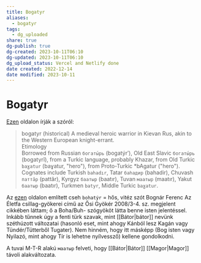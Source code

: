 ```yaml
---
title: Bogatyr
aliases:
  - bogatyr
tags:
  - dg_uploaded
share: true
dg-publish: true
dg-created: 2023-10-11T06:10
dg-updated: 2023-10-11T06:10
dg_upload_status: Vercel and Netlify done
date created: 2022-12-14
date modified: 2023-10-11
---
```


# Bogatyr

[Ezen](https://en.m.wiktionary.org/wiki/bogatyr#English) oldalon írják a szóról:  
> bogatyr (historical) A medieval heroic warrior in Kievan Rus, akin to the Western European knight-errant.  
> Etimology  
> Borrowed from Russian `богаты́рь` (bogatýrʹ), Old East Slavic `богаты́рь` (bogatyrĭ), from a Turkic language, probably Khazar, from Old Turkic `baɣatur` (baɣatur, "hero"), from Proto-Turkic \*bAgatur ("hero"). Cognates include Turkish `bahadır`, Tatar `баһадир` (bahadir), Chuvash `паттӑр` (pattăr), Kyrgyz `баатыр` (baatır), Tuvan `маатыр` (maatır), Yakut `баатыр` (baatır), Turkmen `batyr`, Middle Turkic `baɣatur`.  

Az [ezen](https://en.m.wiktionary.org/wiki/bohat%C3%BDr) oldalon említett cseh `bohatýr` = hős, vitéz szót Bognár Ferenc Az Életfa csillag-gyökerei című az Ősi Gyökér 2008/3-4. sz. megjelent cikkében láttam; ő a Boha/Buh- szógyököt látta benne isten jelentéssel. Inkább tűnnek úgy a fenti türk szavak, mint [[Bátor\|bátor]] nevünk széthúzott változatai (hasonló eset, mint ahogy Kánból lesz Kagán vagy Tündér/Tütterből Tugater). Nem hinném, hogy itt másképp (Bog isten vagy Nyilazó, mint ahogy Tír is lehetne nyílvessző) kellene gondolkodni.  

A tuvai M-T-R alakú `маатыр` felveti, hogy [[Bátor\|Bátor]] [[Magor\|Magor]] távoli alakváltozata.  